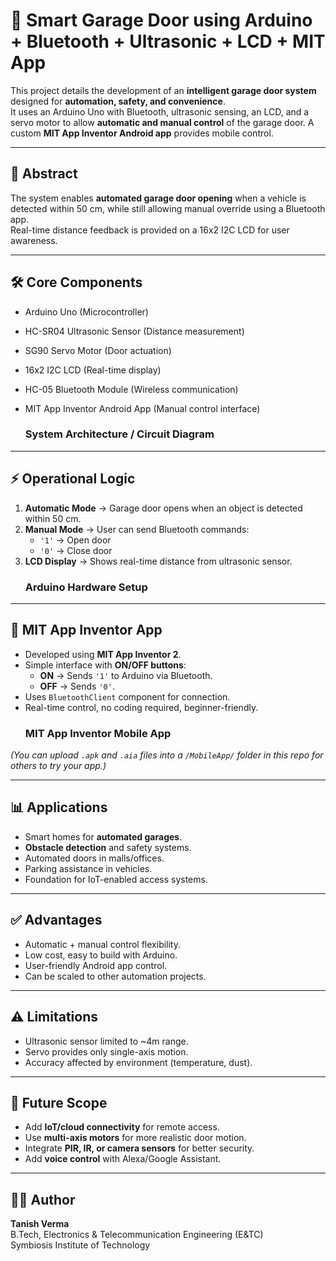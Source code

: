 # 🚪 Smart Garage Door using Arduino + Bluetooth + Ultrasonic + LCD + MIT App

This project details the development of an **intelligent garage door system** designed for **automation, safety, and convenience**.  
It uses an Arduino Uno with Bluetooth, ultrasonic sensing, an LCD, and a servo motor to allow **automatic and manual control** of the garage door. A custom **MIT App Inventor Android app** provides mobile control.

---

## 📖 Abstract
The system enables **automated garage door opening** when a vehicle is detected within 50 cm, while still allowing manual override using a Bluetooth app.  
Real-time distance feedback is provided on a 16x2 I2C LCD for user awareness.

---

## 🛠️ Core Components
- Arduino Uno (Microcontroller)  
- HC-SR04 Ultrasonic Sensor (Distance measurement)  
- SG90 Servo Motor (Door actuation)  
- 16x2 I2C LCD (Real-time display)  
- HC-05 Bluetooth Module (Wireless communication)  
- MIT App Inventor Android App (Manual control interface)  

  ### System Architecture / Circuit Diagram
             


---

## ⚡ Operational Logic
1. **Automatic Mode** → Garage door opens when an object is detected within 50 cm.  
2. **Manual Mode** → User can send Bluetooth commands:
   - `'1'` → Open door  
   - `'0'` → Close door  
3. **LCD Display** → Shows real-time distance from ultrasonic sensor.  
   ### Arduino Hardware Setup
         

---

## 📱 MIT App Inventor App
- Developed using **MIT App Inventor 2**.  
- Simple interface with **ON/OFF buttons**:  
  - **ON** → Sends `'1'` to Arduino via Bluetooth.  
  - **OFF** → Sends `'0'`.  
- Uses `BluetoothClient` component for connection.  
- Real-time control, no coding required, beginner-friendly.  
  ### MIT App Inventor Mobile App
          

*(You can upload `.apk` and `.aia` files into a `/MobileApp/` folder in this repo for others to try your app.)*  

---

## 📊 Applications
- Smart homes for **automated garages**.  
- **Obstacle detection** and safety systems.  
- Automated doors in malls/offices.  
- Parking assistance in vehicles.  
- Foundation for IoT-enabled access systems.  

---

## ✅ Advantages
- Automatic + manual control flexibility.  
- Low cost, easy to build with Arduino.  
- User-friendly Android app control.  
- Can be scaled to other automation projects.  

---

## ⚠️ Limitations
- Ultrasonic sensor limited to ~4m range.  
- Servo provides only single-axis motion.  
- Accuracy affected by environment (temperature, dust).  

---

## 🚀 Future Scope
- Add **IoT/cloud connectivity** for remote access.  
- Use **multi-axis motors** for more realistic door motion.  
- Integrate **PIR, IR, or camera sensors** for better security.  
- Add **voice control** with Alexa/Google Assistant.  
---

## 👨‍💻 Author
**Tanish Verma**  
B.Tech, Electronics & Telecommunication Engineering (E&TC)  
Symbiosis Institute of Technology  
